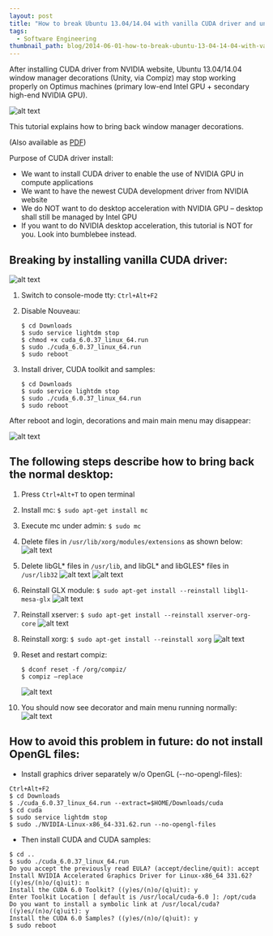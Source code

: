 ```yaml
---
layout: post
title: "How to break Ubuntu 13.04/14.04 with vanilla CUDA driver and unbreak it back"
tags:
  - Software Engineering
thumbnail_path: blog/2014-06-01-how-to-break-ubuntu-13-04-14-04-with-vanilla-cuda-driver-and-unbreak-it-back/8.png
---
```


After installing CUDA driver from NVIDIA website, Ubuntu 13.04/14.04 window manager decorations (Unity, via Compiz) may stop working properly on Optimus machines (primary low-end Intel GPU + secondary high-end NVIDIA GPU).

![alt text](/assets/img/blog/2014-06-01-how-to-break-ubuntu-13-04-14-04-with-vanilla-cuda-driver-and-unbreak-it-back/8.png "Logo Title Text 1")

This tutorial explains how to bring back window manager decorations.

(Also available as [PDF](https://parallel-computing.pro/images/articles/ubuntu-cuda/Ubuntu13.04-CUDA.pdf))

Purpose of CUDA driver install:

- We want to install CUDA driver to enable the use of NVIDIA GPU in compute applications
- We want to have the newest CUDA development driver from NVIDIA website
- We do NOT want to do desktop acceleration with NVIDIA GPU – desktop shall still be managed by Intel GPU
- If you want to do NVIDIA desktop acceleration, this tutorial is NOT for you. Look into bumblebee instead.

## Breaking by installing vanilla CUDA driver:

![alt text](/assets/img/blog/2014-06-01-how-to-break-ubuntu-13-04-14-04-with-vanilla-cuda-driver-and-unbreak-it-back/1.png "Logo Title Text 1")

1. Switch to console-mode tty: `Ctrl+Alt+F2`

2. Disable Nouveau:

   ```
   $ cd Downloads
   $ sudo service lightdm stop
   $ chmod +x cuda_6.0.37_linux_64.run
   $ sudo ./cuda_6.0.37_linux_64.run
   $ sudo reboot
   ```

3. Install driver, CUDA toolkit and samples:

   ```
   $ cd Downloads
   $ sudo service lightdm stop
   $ sudo ./cuda_6.0.37_linux_64.run
   $ sudo reboot
   ```

After reboot and login, decorations and main main menu may disappear:

![alt text](/assets/img/blog/2014-06-01-how-to-break-ubuntu-13-04-14-04-with-vanilla-cuda-driver-and-unbreak-it-back/2.png "Logo Title Text 1")

## The following steps describe how to bring back the normal desktop:

1. Press `Ctrl+Alt+T` to open terminal

2. Install mc: `$ sudo apt-get install mc`

3. Execute mc under admin: `$ sudo mc`

4. Delete files in `/usr/lib/xorg/modules/extensions` as shown below:
   ![alt text](/assets/img/blog/2014-06-01-how-to-break-ubuntu-13-04-14-04-with-vanilla-cuda-driver-and-unbreak-it-back/3.png "Logo Title Text 1")

5. Delete libGL* files in `/usr/lib`, and libGL* and libGLES\* files in `/usr/lib32`
   ![alt text](/assets/img/blog/2014-06-01-how-to-break-ubuntu-13-04-14-04-with-vanilla-cuda-driver-and-unbreak-it-back/4.png "Logo Title Text 1")
   ![alt text](/assets/img/blog/2014-06-01-how-to-break-ubuntu-13-04-14-04-with-vanilla-cuda-driver-and-unbreak-it-back/5.png "Logo Title Text 1")

6. Reinstall GLX module: `$ sudo apt-get install --reinstall libgl1-mesa-glx`
   ![alt text](/assets/img/blog/2014-06-01-how-to-break-ubuntu-13-04-14-04-with-vanilla-cuda-driver-and-unbreak-it-back/6.png "Logo Title Text 1")

7. Reinstall xserver: `$ sudo apt-get install --reinstall xserver-org-core`
   ![alt text](/assets/img/blog/2014-06-01-how-to-break-ubuntu-13-04-14-04-with-vanilla-cuda-driver-and-unbreak-it-back/7.png "Logo Title Text 1")

8. Reinstall xorg: `$ sudo apt-get install --reinstall xorg`
   ![alt text](/assets/img/blog/2014-06-01-how-to-break-ubuntu-13-04-14-04-with-vanilla-cuda-driver-and-unbreak-it-back/8.png "Logo Title Text 1")

9. Reset and restart compiz:

   ```
   $ dconf reset -f /org/compiz/
   $ compiz –replace
   ```

   ![alt text](/assets/img/blog/2014-06-01-how-to-break-ubuntu-13-04-14-04-with-vanilla-cuda-driver-and-unbreak-it-back/9.png "Logo Title Text 1")

10. You should now see decorator and main menu running normally:
    ![alt text](/assets/img/blog/2014-06-01-how-to-break-ubuntu-13-04-14-04-with-vanilla-cuda-driver-and-unbreak-it-back/10.png "Logo Title Text 1")

## How to avoid this problem in future: **do not install OpenGL files**:

- Install graphics driver separately w/o OpenGL (--no-opengl-files):

```
Ctrl+Alt+F2
$ cd Downloads
$ ./cuda_6.0.37_linux_64.run --extract=$HOME/Downloads/cuda
$ cd cuda
$ sudo service lightdm stop
$ sudo ./NVIDIA-Linux-x86_64-331.62.run --no-opengl-files
```

- Then install CUDA and CUDA samples:

```
$ cd ..
$ sudo ./cuda_6.0.37_linux_64.run
Do you accept the previously read EULA? (accept/decline/quit): accept
Install NVIDIA Accelerated Graphics Driver for Linux-x86_64 331.62? ((y)es/(n)o/(q)uit): n
Install the CUDA 6.0 Toolkit? ((y)es/(n)o/(q)uit): y
Enter Toolkit Location [ default is /usr/local/cuda-6.0 ]: /opt/cuda
Do you want to install a symbolic link at /usr/local/cuda? ((y)es/(n)o/(q)uit): y
Install the CUDA 6.0 Samples? ((y)es/(n)o/(q)uit): y
$ sudo reboot
```
